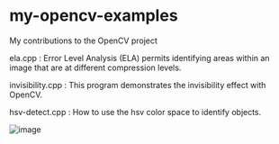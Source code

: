 # my-opencv-examples
My contributions to the OpenCV project

ela.cpp : Error Level Analysis (ELA) permits identifying areas within an image that are at different compression levels.

invisibility.cpp : This program demonstrates the invisibility effect with OpenCV.

hsv-detect.cpp : How to use the hsv color space to identify objects.

![image](https://github.com/cabelo/my-examples/assets/675645/3ee9c32f-fbc9-4067-8490-50cfd7afb40b)

